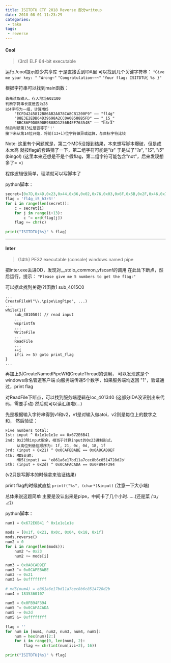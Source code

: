 ```yaml
---
title: ISITDTU CTF 2018 Reverse 部分writeup
date: 2018-08-01 11:23:29
categories:
 - taka
tags:
 - reverse
---
```


#### Cool

> (3rd) ELF 64-bit executable

运行./cool提示缺少共享库
于是直接丢到IDA里
可以找到几个关键字符串：
`"Give me your key: "`
`"Wrong~"`
`"Congratulation~~~"`
`"Your flag: ISITDTU{ %s }"`
<!--more-->
根据字符串可以找到main函数：

    首先读取输入，存入地址602100
    判断字符串长度是否为28
    以4字符为一组，计算MD5
        "ECFD4245812B86AB2A878CA8CB1200F9" —— "fl4g"
        "88E3E2EDB64D39698A2CC0A08588B5FD" —— "_i5_"
        "BBC86F9D0B90B9B08D1256B4EF76354B" —— "h3r3"
    然后判断第13位是否等于'!'
    接下来从第14位开始，将前(13+i)位字符做异或运算，与目标字符比较

Note: 这里有个问题就是，第二个MD5没搜到结果，本来想写脚本爆破，但是成本太高
    就按flag的套路猜了一下，第二组字符可能是"_is_"
    于是试了"_1s_", "_1S_", "_i5_"(bingo!)
    (这里本来还想是不是个假flag，第二组字符可能包含"not"，后来发现想多了= =)
    
程序逻辑很简单，理清就可以写脚本了

python脚本：
```python
secret=[0x7D,0x4D,0x23,0x44,0x36,0x02,0x76,0x03,0x6F,0x5B,0x2F,0x46,0x76,0x18,0x39]
flag = 'fl4g_i5_h3r3!'
for i in range(len(secret)):
    c = secret[i]
    for j in range(i+13):
        c ^= ord(flag[j])
    flag += chr(c)
    
print("ISITDTU{%s}" % flag)
```
---

#### Inter

> (14th) PE32 executable (console)
> windows named pipe

把inter.exe丢进OD，发现对__stdio_common_vfscanf的调用
在此处下断点，然后运行，提示：
    `"Please give me 5 numbers to get the flag:"`

可以据此找到关键(?)函数1 sub_4015C0

    ...
    CreateFileW("\\.\pipe\LogPipe", ...)
    ...
    while(1){
        sub_401050() // read input
        ...
        wsprintfA
        ...
        WriteFile
        ...
        ReadFile
        ...
        ++i
        if(i >= 5) goto print_flag
    }
    ...
    
再加上对CreateNamedPipeW和CreateThread的调用，
可以发现这是个windows命名管道客户端
向服务端传递5个数字，如果服务端均返回 "1"，验证通过，print flag

对ReadFile下断点，可以找到服务端逻辑在loc_401340
(这部分IDA没识别出来代码，需要手动)
然后就可以读汇编啦(...)

先是根据输入字符串得到v1和v2，v1是对输入做atoi，v2则是每位上的数字之和，
然后验证：

    Five numbers total:
    1st: input ^ 0x1e1e1e1e == 0x672E6B41
    2nd: 0x23除input取余，相当于计算input的0x23进制形式，
         从高位到低位顺序为: 1f, 21, 0c, 0d, 18, 1f
    3rd: (input + 0x21) ^ 0x0CAFEBABE == 0x0A8CAD9EF
    4th: MD5比较: 
         MD5(input) == 'e861a6e17bd11a7cec8b6c8514728d2b'
    5th: (input + 0x2d) ^ 0x0CAFACADA == 0x0FB94F394

(v2只是写脚本的时候拿来验证结果)

print flag的时候就直接 `printf("%s", (char*)&input)`  (注意一下大小端)

总体来说这题简单
主要是没认出来是pipe，中间卡了几个小时……(还是菜 _(:з」∠)_)

python脚本：
```python
num1 = 0x672E6B41 ^ 0x1e1e1e1e

mods = [0x1f, 0x21, 0x0c, 0x04, 0x18, 0x1f]
mods.reverse()
num2 = 0
for i in range(len(mods)):
    num2 *= 0x23
    num2 += mods[i]

num3 = 0x0A8CAD9EF
num3 ^= 0x0CAFEBABE
num3 -= 0x21
num3 &= 0xffffffff
    
# md5(num4) = e861a6e17bd11a7cec8b6c8514728d2b
num4 = 1835360107
    
num5 = 0x0FB94F394
num5 ^= 0x0CAFACADA
num5 -= 0x2d
num5 &= 0xffffffff
    
flag = ''
for num in [num1, num2, num3, num4, num5]:
    num = hex(num)[2:]
    for i in range(0, len(num), 2):
        flag += chr(int(num[i:i+2], 16))
    
print("ISITDTU{%s}" % flag)
```

